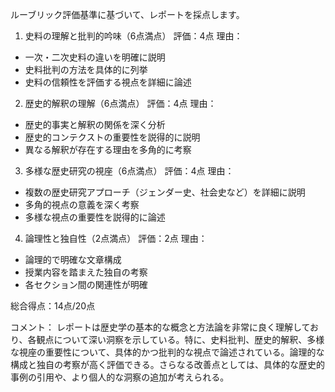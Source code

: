 ルーブリック評価基準に基づいて、レポートを採点します。

1. 史料の理解と批判的吟味（6点満点）
評価：4点
理由：
- 一次・二次史料の違いを明確に説明
- 史料批判の方法を具体的に列挙
- 史料の信頼性を評価する視点を詳細に論述

2. 歴史的解釈の理解（6点満点）
評価：4点
理由：
- 歴史的事実と解釈の関係を深く分析
- 歴史的コンテクストの重要性を説得的に説明
- 異なる解釈が存在する理由を多角的に考察

3. 多様な歴史研究の視座（6点満点）
評価：4点
理由：
- 複数の歴史研究アプローチ（ジェンダー史、社会史など）を詳細に説明
- 多角的視点の意義を深く考察
- 多様な視点の重要性を説得的に論述

4. 論理性と独自性（2点満点）
評価：2点
理由：
- 論理的で明確な文章構成
- 授業内容を踏まえた独自の考察
- 各セクション間の関連性が明確

総合得点：14点/20点

コメント：
レポートは歴史学の基本的な概念と方法論を非常に良く理解しており、各観点について深い洞察を示している。特に、史料批判、歴史的解釈、多様な視座の重要性について、具体的かつ批判的な視点で論述されている。論理的な構成と独自の考察が高く評価できる。さらなる改善点としては、具体的な歴史的事例の引用や、より個人的な洞察の追加が考えられる。